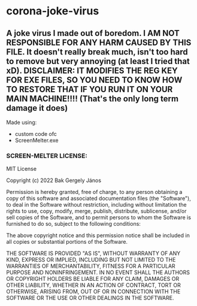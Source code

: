 # corona-joke-virus
## A joke virus I made out of boredom. I AM NOT RESPONSIBLE FOR ANY HARM CAUSED BY THIS FILE. It doesn't really break much, isn't too hard to remove but very annoying (at least I tried that xD). DISCLAIMER: IT MODIFIES THE REG KEY FOR EXE FILES, SO YOU NEED TO KNOW HOW TO RESTORE THAT IF YOU RUN IT ON YOUR MAIN MACHINE!!!! (That's the only long term damage it does)
Made using:
  - custom code ofc
  - ScreenMelter.exe

### SCREEN-MELTER LICENSE:

MIT License

Copyright (c) 2022 Bak Gergely János

Permission is hereby granted, free of charge, to any person obtaining a copy
of this software and associated documentation files (the "Software"), to deal
in the Software without restriction, including without limitation the rights
to use, copy, modify, merge, publish, distribute, sublicense, and/or sell
copies of the Software, and to permit persons to whom the Software is
furnished to do so, subject to the following conditions:

The above copyright notice and this permission notice shall be included in all
copies or substantial portions of the Software.

THE SOFTWARE IS PROVIDED "AS IS", WITHOUT WARRANTY OF ANY KIND, EXPRESS OR
IMPLIED, INCLUDING BUT NOT LIMITED TO THE WARRANTIES OF MERCHANTABILITY,
FITNESS FOR A PARTICULAR PURPOSE AND NONINFRINGEMENT. IN NO EVENT SHALL THE
AUTHORS OR COPYRIGHT HOLDERS BE LIABLE FOR ANY CLAIM, DAMAGES OR OTHER
LIABILITY, WHETHER IN AN ACTION OF CONTRACT, TORT OR OTHERWISE, ARISING FROM,
OUT OF OR IN CONNECTION WITH THE SOFTWARE OR THE USE OR OTHER DEALINGS IN THE
SOFTWARE.
